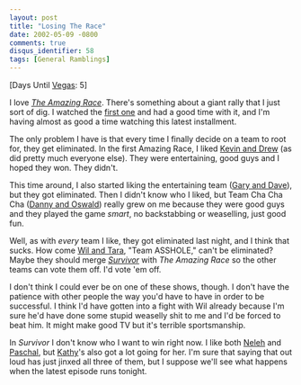```yaml
---
layout: post
title: "Losing The Race"
date: 2002-05-09 -0800
comments: true
disqus_identifier: 58
tags: [General Ramblings]
---
```

[Days Until [Vegas](/archive/2002/04/08/vegas-baby-vegas.aspx): 5]
 
 I love *[The Amazing
Race](http://www.cbs.com/primetime/amazing_race2/)*. There's something
about a giant rally that I just sort of dig. I watched the [first
one](http://www.cbs.com/primetime/amazing_race/) and had a good time
with it, and I'm having almost as good a time watching this latest
installment.
 
 The only problem I have is that every time I finally decide on a team
to root for, they get eliminated. In the first Amazing Race, I liked
[Kevin and
Drew](http://www.cbs.com/primetime/amazing_race/teams/bios/drew.shtml)
(as did pretty much everyone else). They were entertaining, good guys
and I hoped they won. They didn't.
 
 This time around, I also started liking the entertaining team ([Gary
and
Dave](http://www.cbs.com/primetime/amazing_race2/teams/bios/gary.shtml)),
but they got eliminated. Then I didn't know who I liked, but Team Cha
Cha Cha ([Danny and
Oswald](http://www.cbs.com/primetime/amazing_race2/teams/bios/oswald.shtml))
really grew on me because they were good guys and they played the game
*smart*, no backstabbing or weaselling, just good fun.
 
 Well, as with *every* team I like, they got eliminated last night, and
I think that sucks. How come [Wil and
Tara](http://www.cbs.com/primetime/amazing_race2/teams/bios/tara.shtml),
"Team ASSHOLE," can't be eliminated? Maybe they should merge
*[Survivor](http://www.cbs.com/primetime/survivor4/)* with *The Amazing
Race* so the other teams can vote them off. I'd vote 'em off.
 
 I don't think I could ever be on one of these shows, though. I don't
have the patience with other people the way you'd have to have in order
to be successful. I think I'd have gotten into a fight with Wil already
because I'm sure he'd have done some stupid weaselly shit to me and I'd
be forced to beat him. It might make good TV but it's terrible
sportsmanship.
 
 In *Survivor* I don't know who I want to win right now. I like both
[Neleh](http://www.cbs.com/primetime/survivor4/survivors/bios/neleh.shtml)
and
[Paschal](http://www.cbs.com/primetime/survivor4/survivors/bios/paschal.shtml),
but
[Kathy](http://www.cbs.com/primetime/survivor4/survivors/bios/kathy.shtml)'s
also got a lot going for her. I'm sure that saying that out loud has
just jinxed all three of them, but I suppose we'll see what happens when
the latest episode runs tonight.
